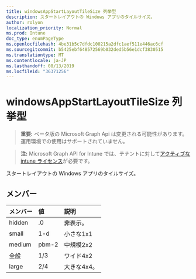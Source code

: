```yaml
---
title: windowsAppStartLayoutTileSize 列挙型
description: スタートレイアウトの Windows アプリのタイルサイズ。
author: rolyon
localization_priority: Normal
ms.prod: Intune
doc_type: enumPageType
ms.openlocfilehash: 4be31b5c7dfdc100215a2dfc1aef511e446ac6cf
ms.sourcegitcommit: b5425ebf648572569b032ded5b56e1dcf3830515
ms.translationtype: MT
ms.contentlocale: ja-JP
ms.lasthandoff: 08/13/2019
ms.locfileid: "36371256"
---
```

# <a name="windowsappstartlayouttilesize-enum-type"></a>windowsAppStartLayoutTileSize 列挙型

> **重要:** ベータ版の Microsoft Graph Api は変更される可能性があります。運用環境での使用はサポートされていません。

> **注:** Microsoft Graph API for Intune では、テナントに対して[アクティブな intune ライセンス](https://go.microsoft.com/fwlink/?linkid=839381)が必要です。

スタートレイアウトの Windows アプリのタイルサイズ。

## <a name="members"></a>メンバー
|メンバー|値|説明|
|:---|:---|:---|
|hidden|.0|非表示。|
|small|1-d|小さな1x1|
|medium|pbm-2|中規模2x2|
|全般|1/3|ワイド4x2|
|large|2/4|大きな4x4。|




